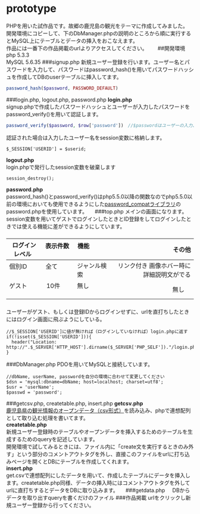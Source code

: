 # prototype
PHPを用いた試作品です。故郷の鹿児島の観光をテーマに作成してみました。<br>
開発環境にコピーして、下のDbManager.phpの説明のところから順に実行するとMySQL上にテーブルとデータの挿入をおこなえます。<br>
作品には一番下の作品掲載のurlよりアクセスしてください。       
##開発環境
php 5.3.3   
MySQL 5.6.35
###signup.php
新規ユーザー登録を行います。ユーザー名とパスワードを入力して、パスワードはpassword_hash()を用いてパスワードハッシュを作成してDBのuserテーブルに挿入してます。
```php
password_hash($password, PASSWORD_DEFAULT)
```
###login.php, logout.php, password.php
**login.php**<br>
signup.phpで作成したパスワードハッシュとユーザーが入力したパスワードをpassword_verify()を用いて認証します。
```php
password_verify($password, $row['password'])　//$passwordはユーザーの入力、$row['password']はDBより取り出したハッシュパスワードです。
```
認証された場合は入力したユーザー名をsession変数に格納します。   
```
$_SESSION['USERID'] = $userid;
```
**logout.php**<br>
login.phpで発行したsession変数を破棄します
```
session_destroy();
```
**password.php**<br>
password_hash()とpassword_verify()はphp5.5.0以降の関数なのでphp5.5.0以前の環境においても使用できるようにした[password_compatライブラリ](https://github.com/ircmaxell/password_compat)のpassword.phpを使用しています。    
###top.php
メインの画面になります。session変数を用いてゲストでログインしたときとID登録をしてログインしたときでは使える機能に差ができるようにしています。<br>
###
| ログインレベル   | 表示件数          | 機能                 | その他                               | 
| --------------- |:---------------:| -------------------- | -------------------------------------:|
| 個別ID          | 全て             | ジャンル検索          | リンク付き 画像ホバー時に詳細説明文がでる|
| ゲスト          | 10件             | 無し                 | 無し                                  |
### 
ユーザーがゲスト、もしくは登録IDからログインせずに、urlを直打ちしたときにはログイン画面に飛ぶようにしている。
```   
//$_SESSION['USERID']に値が無ければ（ログインしていなければ）login.phpに返す
if(!isset($_SESSION['USERID'])){
  header("Location: http://".$_SERVER['HTTP_HOST'].dirname($_SERVER['PHP_SELF'])."/login.php");
}
```   
###DbManager.php
PDOを用いてMySQLと接続しています。
```
//dbName, userName, passwordを自分の環境に合わせて変更してください
$dsn = 'mysql:dbname=dbName; host=localhost; charset=utf8';
$usr = 'userName';
$passwd = 'password';
```    
###getcsv.php, createtable.php, insert.php
**getcsv.php**<br>
[鹿児島県の観光情報のオープンデータ（csv形式）](https://www.city.kagoshima.lg.jp/jousys/documents/5-1_kankou.csv)を読み込み、phpで連想配列として取り込む処理を書いてます。   
**createtable.php**<br>
新規ユーザー登録時のテーブルやオープンデータを挿入するためのテーブルを生成するためのqueryを記述しています。<br>
開発環境で試してみるときには、ファイル内に「create文を実行するときのみ外す」という部分のコメントアウトタグを外し、直接このファイルをurlに打ち込みページを開くとDBにテーブルを作成してくれます。     
**insert.php**<br>
get.csvで連想配列にしたデータを用いて、作成したテーブルにデータを挿入します。createtable.php同様、データの挿入時にはコメントアウトタグを外してurlに直打ちするとデータをDBに取り込みます。    
###getdata.php     
DBからデータを取り出すqueryを書くだけのファイル
###作品掲載
urlをクリックし新規ユーザー登録から行ってください。       

